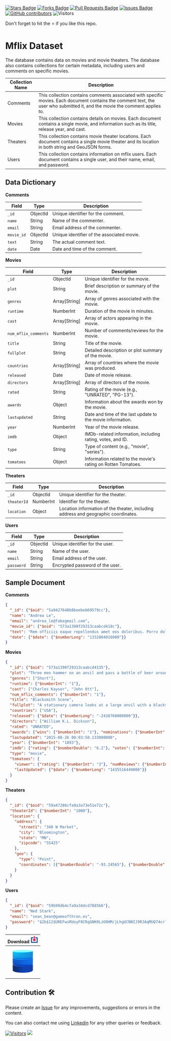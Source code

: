 <a href="https://github.com/drshahizan/dataset/stargazers"><img src="https://img.shields.io/github/stars/drshahizan/dataset" alt="Stars Badge"/></a>
<a href="https://github.com/drshahizan/dataset/network/members"><img src="https://img.shields.io/github/forks/drshahizan/dataset" alt="Forks Badge"/></a>
<a href="https://github.com/drshahizan/dataset/pulls"><img src="https://img.shields.io/github/issues-pr/drshahizan/dataset" alt="Pull Requests Badge"/></a>
<a href="https://github.com/drshahizan/dataset/issues"><img src="https://img.shields.io/github/issues/drshahizan/dataset" alt="Issues Badge"/></a>
<a href="https://github.com/drshahizan/dataset/graphs/contributors"><img alt="GitHub contributors" src="https://img.shields.io/github/contributors/drshahizan/dataset?color=2b9348"></a>
![Visitors](https://api.visitorbadge.io/api/visitors?path=https%3A%2F%2Fgithub.com%2Fdrshahizan%2Fdataset&labelColor=%23d9e3f0&countColor=%23697689&style=flat)

Don't forget to hit the :star: if you like this repo.


# Mflix Dataset

The database contains data on movies and movie theaters. The database also contains collections for certain metadata, including users and comments on specific movies.

| Collection Name | Description                                |
|-----------------|--------------------------------------------|
| Comments | This collection contains comments associated with specific movies. Each document contains the comment text, the user who submitted it, and the movie the comment applies to. |
| Movies | This collection contains details on movies. Each document contains a single movie, and information such as its title, release year, and cast. |
| Theaters | This collection contains movie theater locations. Each document contains a single movie theater and its location in both string and GeoJSON forms.|
|Users| This collection contains information on mflix users. Each document contains a single user, and their name, email, and password.|

## Data Dictionary

**Comments**

| Field         | Type         | Description                                 |
|---------------|--------------|---------------------------------------------|
| `_id`         | ObjectId     | Unique identifier for the comment.           |
| `name`        | String       | Name of the commenter.                       |
| `email`       | String       | Email address of the commenter.              |
| `movie_id`    | ObjectId     | Unique identifier of the associated movie.   |
| `text`        | String       | The actual comment text.                     |
| `date`        | Date         | Date and time of the comment.                |

**Movies**

| Field                | Type          | Description                                                       |
|----------------------|---------------|-------------------------------------------------------------------|
| `_id`                | ObjectId      | Unique identifier for the movie.                                   |
| `plot`               | String        | Brief description or summary of the movie.                         |
| `genres`             | Array[String] | Array of genres associated with the movie.                         |
| `runtime`            | NumberInt     | Duration of the movie in minutes.                                  |
| `cast`               | Array[String] | Array of actors appearing in the movie.                            |
| `num_mflix_comments` | NumberInt     | Number of comments/reviews for the movie.                          |
| `title`              | String        | Title of the movie.                                                |
| `fullplot`           | String        | Detailed description or plot summary of the movie.                 |
| `countries`          | Array[String] | Array of countries where the movie was produced.                   |
| `released`           | Date          | Date of movie release.                                             |
| `directors`          | Array[String] | Array of directors of the movie.                                   |
| `rated`              | String        | Rating of the movie (e.g., "UNRATED", "PG-13").                     |
| `awards`             | Object        | Information about the awards won by the movie.                     |
| `lastupdated`        | String        | Date and time of the last update to the movie information.          |
| `year`               | NumberInt     | Year of the movie release.                                         |
| `imdb`               | Object        | IMDb-related information, including rating, votes, and ID.          |
| `type`               | String        | Type of content (e.g., "movie", "series").                          |
| `tomatoes`           | Object        | Information related to the movie's rating on Rotten Tomatoes.       |

**Theaters**

| Field             | Type                | Description                                             |
|-------------------|---------------------|---------------------------------------------------------|
| `_id`             | ObjectId            | Unique identifier for the theater.                      |
| `theaterId`       | NumberInt           | Identifier for the theater.                             |
| `location`        | Object              | Location information of the theater, including address and geographic coordinates. |

**Users**

| Field         | Type         | Description                                 |
|---------------|--------------|---------------------------------------------|
| `_id`         | ObjectId     | Unique identifier for the user.              |
| `name`        | String       | Name of the user.                            |
| `email`       | String       | Email address of the user.                   |
| `password`    | String       | Encrypted password of the user.              |

## Sample Document

**Comments**
```json
{
  "_id": {"$oid": "5a9427648b0beebeb69579cc"},
  "name": "Andrea Le",
  "email": "andrea_le@fakegmail.com",
  "movie_id": {"$oid": "573a1390f29313caabcd418c"},
  "text": "Rem officiis eaque repellendus amet eos doloribus. Porro dolor voluptatum voluptates neque culpa molestias. Voluptate unde nulla temporibus ullam.",
  "date": {"$date": {"$numberLong": "1332804016000"}}
}
```

**Movies**
```json
{
  "_id": {"$oid": "573a1390f29313caabcd4135"},
  "plot": "Three men hammer on an anvil and pass a bottle of beer around.",
  "genres": ["Short"],
  "runtime": {"$numberInt": "1"},
  "cast": ["Charles Kayser", "John Ott"],
  "num_mflix_comments": {"$numberInt": "1"},
  "title": "Blacksmith Scene",
  "fullplot": "A stationary camera looks at a large anvil with a blacksmith behind it and one on either side. The smith in the middle draws a heated metal rod from the fire, places it on the anvil, and all three begin a rhythmic hammering. After several blows, the metal goes back in the fire. One smith pulls out a bottle of beer, and they each take a swig. Then, out comes the glowing metal and the hammering resumes.",
  "countries": ["USA"],
  "released": {"$date": {"$numberLong": "-2418768000000"}},
  "directors": ["William K.L. Dickson"],
  "rated": "UNRATED",
  "awards": {"wins": {"$numberInt": "1"}, "nominations": {"$numberInt": "0"}, "text": "1 win."},
  "lastupdated": "2015-08-26 00:03:50.133000000",
  "year": {"$numberInt": "1893"},
  "imdb": {"rating": {"$numberDouble": "6.2"}, "votes": {"$numberInt": "1189"}, "id": {"$numberInt": "5"}},
  "type": "movie",
  "tomatoes": {
    "viewer": {"rating": {"$numberInt": "3"}, "numReviews": {"$numberInt": "184"}, "meter": {"$numberInt": "32"}},
    "lastUpdated": {"$date": {"$numberLong": "1435516449000"}}
  }
}
```

**Theaters**
```json
{
  "_id": {"$oid": "59a47286cfa9a3a73e51e72c"},
  "theaterId": {"$numberInt": "1000"},
  "location": {
    "address": {
      "street1": "340 W Market",
      "city": "Bloomington",
      "state": "MN",
      "zipcode": "55425"
    },
    "geo": {
      "type": "Point",
      "coordinates": [{"$numberDouble": "-93.24565"}, {"$numberDouble": "44.85466"}]
    }
  }
}
```

**Users**
```json
{
  "_id": {"$oid": "59b99db4cfa9a34dcd7885b6"},
  "name": "Ned Stark",
  "email": "sean_bean@gameofthron.es",
  "password": "$2b$12$UREFwsRUoyF0CRqGNK0LzO0HM/jLhgUCNNIJ9RJAqMUQ74crlJ1Vu"
}
```

| Download <img alt="activity status" height="24" src="../../images/download.png" />|
|:---:|
| <a href="companies" ><img src="../../images/dataset.png" ></a>|


## Contribution 🛠️
Please create an [Issue](https://github.com/drshahizan/Python_EDA/issues) for any improvements, suggestions or errors in the content.

You can also contact me using [Linkedin](https://www.linkedin.com/in/drshahizan/) for any other queries or feedback.

[![Visitors](https://api.visitorbadge.io/api/visitors?path=https%3A%2F%2Fgithub.com%2Fdrshahizan&labelColor=%23697689&countColor=%23555555&style=plastic)](https://visitorbadge.io/status?path=https%3A%2F%2Fgithub.com%2Fdrshahizan)
![](https://hit.yhype.me/github/profile?user_id=81284918)


